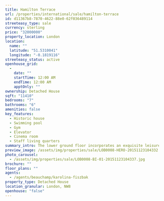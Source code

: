 ```yaml
---
title: Hamilton Terrace
url: /properties/international/sale/hamilton-terrace
id: d11367b8-7870-4622-88e0-62f036489114
streeteasy_type: sale
currency: sterling
price: "32000000"
property_location: London
location:
  name: ""
  latitude: "51.5310041"
  longitude: "-0.1819116"
streeteasy_status: active
openhouse_grid:
  - 
    date: ""
    startTime: 12:00 AM
    endTime: 12:00 AM
    apptOnly: ""
ownership: Detached House
sqft: "11410"
bedrooms: "7"
bathrooms: "6"
amenities: false
key_features:
  - Historic house
  - Swimming pool
  - Gym
  - Elevator
  - Cinema room
  - Staff living quarters
summary_intro: The lower ground floor incorporates an exquisite leisure complex with a gym, pool, steam room and luxurious massage/treatment room. There is also a plush cinema room with its own bar and games room. Upstairs, the entire first floor is devoted to the opulent master suite, part of which has incredible vaulted ceilings and his and hers bathrooms and dressing areas. There are five further bedrooms, with three further bathrooms in the main house and three guest/staff bedroom in the attached mews house, which has its own private entrance and is accessed either from the garden or Northwick Mews.
preview_image: /assets/img/properties/sale/LOB0008-HERO-20151123104332.jpg
photo_carousel:
  - /assets/img/properties/sale/LOB0008-BI-01-20151123104337.jpg
brochure: ""
floor_plans: ""
agents:
  - /agents/beauchamp/karolina-fiszbak
property_type: Detached House
location_granular: London, NW8
openhouse: "false"
---
```

